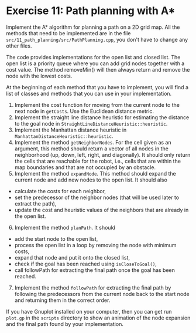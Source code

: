 # Exercise 11: Path planning with A*

Implement the A* algorithm for planning a path on a 2D grid map. All the methods that need
to be implemented are in the file `src/11_path_planning/src/PathPlanning.cpp`, you don't have to
change any other files.

The code provides implementations for the open list and closed list. The open list is a priority
queue where you can add grid nodes together with a cost value. The method removeMin() will
then always return and remove the node with the lowest costs.

At the beginning of each method that you have to implement, you will find a list of classes and
methods that you can use in your implementation.

1. Implement the cost function for moving from the current node to the next node in `getCosts`.
Use the Euclidean distance metric.
2. Implement the straight line distance heuristic for estimating the distance to the goal node in
`StraightLineDistanceHeuristic::heuristic`.
3. Implement the Manhattan distance heuristic in `ManhattanDistanceHeuristic::heuristic`.
4. Implement the method `getNeighborNodes`. For the cell given as an argument, this method
should return a vector of all nodes in the neighborhood (up, down, left, right, and diagonally).
It should only return the cells that are reachable for the robot, i.e., cells that are within the
map boundaries and that are not occupied by an obstacle.
5. Implement the method `expandNode`. This method should expand the current node and add
new nodes to the open list. It should also
  * calculate the costs for each neighbor,
  * set the predecessor of the neighbor nodes (that will be used later to extract the path),
  * update the cost and heuristic values of the neighbors that are already in the open list.
6. Implement the method `planPath`. It should
  * add the start node to the open list,
  * process the open list in a loop by removing the node with minimum costs,
  * expand that node and put it onto the closed list,
  * check if the goal has been reached using `isCloseToGoal()`,
  * call followPath for extracting the final path once the goal has been reached.
7. Implement the method `followPath` for extracting the final path by following the predecessors
from the current node back to the start node and returning them in the correct order.

If you have Gnuplot installed on your computer, then you can get run `plot.gp` in the `scripts` directory
to show an animation of the node expansion and the final path found by your implementation.
